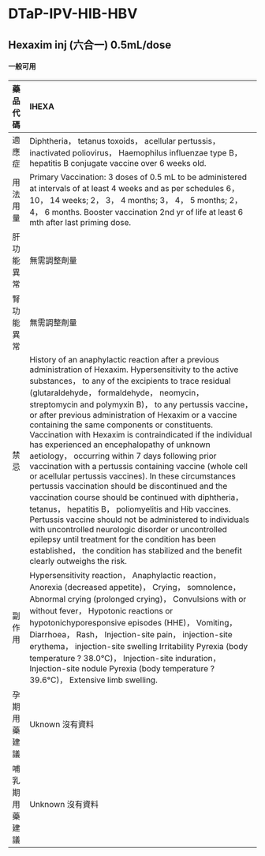 # DTaP-IPV-HIB-HBV

## Hexaxim inj (六合一) 0.5mL/dose

#### 一般可用

| 藥品代碼       | IHEXA                                                                                                                                                                                                                                                                                                                                                                                                                                                                                                                                                                                                                                                                                                                                                                                                                                                                                                                                                                                                                                                                                                         |
|:---------------|:--------------------------------------------------------------------------------------------------------------------------------------------------------------------------------------------------------------------------------------------------------------------------------------------------------------------------------------------------------------------------------------------------------------------------------------------------------------------------------------------------------------------------------------------------------------------------------------------------------------------------------------------------------------------------------------------------------------------------------------------------------------------------------------------------------------------------------------------------------------------------------------------------------------------------------------------------------------------------------------------------------------------------------------------------------------------------------------------------------------|
| 適應症         | Diphtheria， tetanus toxoids， acellular pertussis， inactivated poliovirus， Haemophilus influenzae type B， hepatitis B conjugate vaccine over 6 weeks old.                                                                                                                                                                                                                                                                                                                                                                                                                                                                                                                                                                                                                                                                                                                                                                                                                                                                                                                                                 |
| 用法用量       | Primary Vaccination: 3 doses of 0.5 mL to be administered at intervals of at least 4 weeks and as per schedules 6， 10， 14 weeks; 2， 3， 4 months; 3， 4， 5 months; 2， 4， 6 months. Booster vaccination 2nd yr of life at least 6 mth after last priming dose.                                                                                                                                                                                                                                                                                                                                                                                                                                                                                                                                                                                                                                                                                                                                                                                                                                           |
| 肝功能異常     | 無需調整劑量                                                                                                                                                                                                                                                                                                                                                                                                                                                                                                                                                                                                                                                                                                                                                                                                                                                                                                                                                                                                                                                                                                  |
| 腎功能異常     | 無需調整劑量                                                                                                                                                                                                                                                                                                                                                                                                                                                                                                                                                                                                                                                                                                                                                                                                                                                                                                                                                                                                                                                                                                  |
| 禁忌           | History of an anaphylactic reaction after a previous administration of Hexaxim. Hypersensitivity to the active substances， to any of the excipients to trace residual (glutaraldehyde， formaldehyde， neomycin， streptomycin and polymyxin B)， to any pertussis vaccine， or after previous administration of Hexaxim or a vaccine containing the same components or constituents. Vaccination with Hexaxim is contraindicated if the individual has experienced an encephalopathy of unknown aetiology， occurring within 7 days following prior vaccination with a pertussis containing vaccine (whole cell or acellular pertussis vaccines). In these circumstances pertussis vaccination should be discontinued and the vaccination course should be continued with diphtheria， tetanus， hepatitis B， poliomyelitis and Hib vaccines. Pertussis vaccine should not be administered to individuals with uncontrolled neurologic disorder or uncontrolled epilepsy until treatment for the condition has been established， the condition has stabilized and the benefit clearly outweighs the risk. |
| 副作用         | Hypersensitivity reaction， Anaphylactic reaction， Anorexia (decreased appetite)， Crying， somnolence， Abnormal crying (prolonged crying)， Convulsions with or without fever， Hypotonic reactions or hypotonichyporesponsive episodes (HHE)， Vomiting， Diarrhoea， Rash， Injection-site pain， injection-site erythema， injection-site swelling Irritability Pyrexia (body temperature ? 38.0°C)， Injection-site induration， Injection-site nodule Pyrexia (body temperature ? 39.6°C)， Extensive limb swelling.                                                                                                                                                                                                                                                                                                                                                                                                                                                                                                                                                                                  |
| 孕期用藥建議   | Uknown 沒有資料                                                                                                                                                                                                                                                                                                                                                                                                                                                                                                                                                                                                                                                                                                                                                                                                                                                                                                                                                                                                                                                                                               |
| 哺乳期用藥建議 | Unknown 沒有資料                                                                                                                                                                                                                                                                                                                                                                                                                                                                                                                                                                                                                                                                                                                                                                                                                                                                                                                                                                                                                                                                                              |

